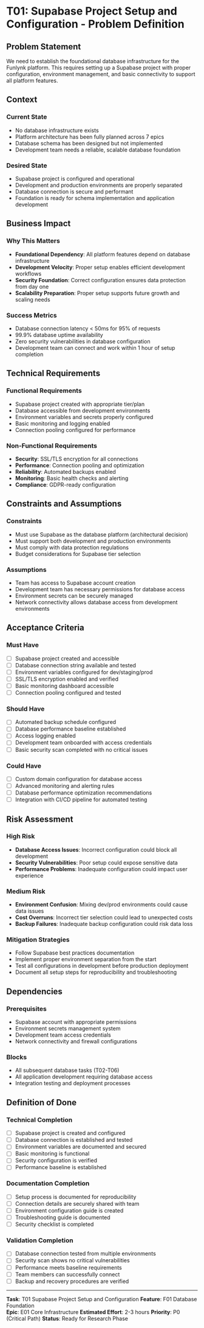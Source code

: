 # T01: Supabase Project Setup and Configuration - Problem Definition

## Problem Statement

We need to establish the foundational database infrastructure for the Funlynk platform. This requires setting up a Supabase project with proper configuration, environment management, and basic connectivity to support all platform features.

## Context

### Current State
- No database infrastructure exists
- Platform architecture has been fully planned across 7 epics
- Database schema has been designed but not implemented
- Development team needs a reliable, scalable database foundation

### Desired State
- Supabase project is configured and operational
- Development and production environments are properly separated
- Database connection is secure and performant
- Foundation is ready for schema implementation and application development

## Business Impact

### Why This Matters
- **Foundational Dependency**: All platform features depend on database infrastructure
- **Development Velocity**: Proper setup enables efficient development workflows
- **Security Foundation**: Correct configuration ensures data protection from day one
- **Scalability Preparation**: Proper setup supports future growth and scaling needs

### Success Metrics
- Database connection latency < 50ms for 95% of requests
- 99.9% database uptime availability
- Zero security vulnerabilities in database configuration
- Development team can connect and work within 1 hour of setup completion

## Technical Requirements

### Functional Requirements
- Supabase project created with appropriate tier/plan
- Database accessible from development environments
- Environment variables and secrets properly configured
- Basic monitoring and logging enabled
- Connection pooling configured for performance

### Non-Functional Requirements
- **Security**: SSL/TLS encryption for all connections
- **Performance**: Connection pooling and optimization
- **Reliability**: Automated backups enabled
- **Monitoring**: Basic health checks and alerting
- **Compliance**: GDPR-ready configuration

## Constraints and Assumptions

### Constraints
- Must use Supabase as the database platform (architectural decision)
- Must support both development and production environments
- Must comply with data protection regulations
- Budget considerations for Supabase tier selection

### Assumptions
- Team has access to Supabase account creation
- Development team has necessary permissions for database access
- Environment secrets can be securely managed
- Network connectivity allows database access from development environments

## Acceptance Criteria

### Must Have
- [ ] Supabase project created and accessible
- [ ] Database connection string available and tested
- [ ] Environment variables configured for dev/staging/prod
- [ ] SSL/TLS encryption enabled and verified
- [ ] Basic monitoring dashboard accessible
- [ ] Connection pooling configured and tested

### Should Have
- [ ] Automated backup schedule configured
- [ ] Database performance baseline established
- [ ] Access logging enabled
- [ ] Development team onboarded with access credentials
- [ ] Basic security scan completed with no critical issues

### Could Have
- [ ] Custom domain configuration for database access
- [ ] Advanced monitoring and alerting rules
- [ ] Database performance optimization recommendations
- [ ] Integration with CI/CD pipeline for automated testing

## Risk Assessment

### High Risk
- **Database Access Issues**: Incorrect configuration could block all development
- **Security Vulnerabilities**: Poor setup could expose sensitive data
- **Performance Problems**: Inadequate configuration could impact user experience

### Medium Risk
- **Environment Confusion**: Mixing dev/prod environments could cause data issues
- **Cost Overruns**: Incorrect tier selection could lead to unexpected costs
- **Backup Failures**: Inadequate backup configuration could risk data loss

### Mitigation Strategies
- Follow Supabase best practices documentation
- Implement proper environment separation from the start
- Test all configurations in development before production deployment
- Document all setup steps for reproducibility and troubleshooting

## Dependencies

### Prerequisites
- Supabase account with appropriate permissions
- Environment secrets management system
- Development team access credentials
- Network connectivity and firewall configurations

### Blocks
- All subsequent database tasks (T02-T06)
- All application development requiring database access
- Integration testing and deployment processes

## Definition of Done

### Technical Completion
- [ ] Supabase project is created and configured
- [ ] Database connection is established and tested
- [ ] Environment variables are documented and secured
- [ ] Basic monitoring is functional
- [ ] Security configuration is verified
- [ ] Performance baseline is established

### Documentation Completion
- [ ] Setup process is documented for reproducibility
- [ ] Connection details are securely shared with team
- [ ] Environment configuration guide is created
- [ ] Troubleshooting guide is documented
- [ ] Security checklist is completed

### Validation Completion
- [ ] Database connection tested from multiple environments
- [ ] Security scan shows no critical vulnerabilities
- [ ] Performance meets baseline requirements
- [ ] Team members can successfully connect
- [ ] Backup and recovery procedures are verified

---

**Task**: T01 Supabase Project Setup and Configuration
**Feature**: F01 Database Foundation  
**Epic**: E01 Core Infrastructure
**Estimated Effort**: 2-3 hours
**Priority**: P0 (Critical Path)
**Status**: Ready for Research Phase
